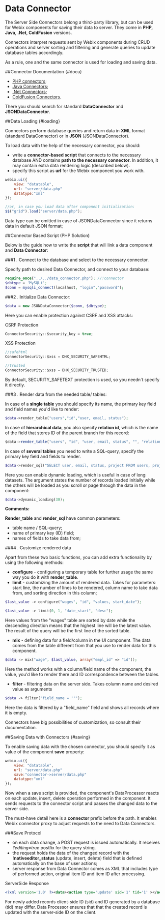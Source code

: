 Data Connector
=======================

The Server Side Connectors belong a third-party library, but can be used for Webix components for saving their data to server. They come in **PHP, Java, .Net, ColdFusion** versions.

Connectors interpret requests sent by Webix components during CRUD operations and server sorting and filtering and generate queries to update database tables accordingly. 

As a rule, one and the same connector is used for loading and saving data.

##Connector Documentation {#docu}

- [PHP connectors](https://docs.dhtmlx.com/connector__php__index.html);
- [Java Connectors](https://docs.dhtmlx.com/connector__java__index.html);
- [.Net Connectors](https://docs.dhtmlx.com/connector__net__index.html);
- [ColdFusion Connectors](https://docs.dhtmlx.com/connector__cf__index.html).

There you should search for standard **DataConnector** and **JSONDataConnector**. 

##Data Loading {#loading}

Connectors perform database queries and return data in **XML** format (standard DataConnector) or in **JSON** (JSONDataConnector). 

To load data with the help of the necessary connector, you should: 

- write a **connector-based script** that connects to the necessary database AND contains **path to the necessary connector**. In addition, it may contain extra data rendering logic (described below).
- specify this script as **url** for the Webix component you work with.

~~~js
webix.ui({
	view: "datatable",
	url: "server/data.php" 
	datatype:"xml"
});

//or, in case you load data after component initialization:
$$("grid").load("server/data.php");
~~~

Data type can be omitted in case of JSONDataConnector since it returns data in default JSON format;

##Connector Based Script (PHP Solution)

Below is the guide how to write the **script** that will link a data component and **Data Connector**:

###1 . Connect to the database and select to the necessary connector. 

Specify path to desired Data Connector, and connect to your database: 

~~~php
require_once("../../data_connector.php"); //!connector
$dbtype = 'MySQLi';
$conn = mysqli_connect(localhost, "login","password");
~~~

###2 . Initialize Data Connector: 

~~~php
$data = new JSONDataConnector($conn, $dbtype); 
~~~

Here you can enable protection against CSRF and XSS attacks: 

CSRF Protection

~~~js
ConnectorSecurity::$security_key = true;
~~~

XSS Protection

~~~js
//safehtml
ConnectorSecurity::$xss = DHX_SECURITY_SAFEHTML;

//trusted
ConnectorSecurity::$xss = DHX_SECURITY_TRUSTED;
~~~

By default, SECURITY_SAFETEXT protection is used, so you needn't specify it directly.

###3 . Render data from the needed table/ tables: 

In case of a **single table** you should specify its name, the primary key field and field names you'd like to render:

~~~php
$data->render_table("users","id","user, email, status"); 
~~~

In case of **hierarchical data**, you also specify **relation id**, which is the name of the field that stores ID of the parent branch for this record:

~~~js
$data->render_table("users", "id", "user, email, status", "", "relation_id" );
~~~

In case of **several tables** you need to write a SQL-query, specify the primary key field and fields to render. 

~~~php
$data->render_sql("SELECT user, email, status, project FROM users, projects", "id", "user, email, status, project");
~~~

Here you can enable dynamic loading, which is useful in case of long datasets. The argument states the number of records loaded initially while the others will be loaded as you scroll 
or page through the data in the component: 

~~~php
$data->dynamic_loading(30);
~~~

**Comments:**

**Render_table** and **render_sql** have common parameters: 

 - table name / SQL-query;
 - name of primary key (ID) field;
 - names of fields to take data from;
 
###4 . Customize rendered data
 
Apart from these two basic functions, you can add extra functionality by using the following methods:
 
 - **configure**  - configuring a temporary table for further usage the same way you do it with **render_table**.  
 - **limit** - customizing the amount of rendered data. Takes for parameters: start line, the number of lines to be rendered, column name to take data from, and sorting direction in this column;

~~~php
$last_value -> configure("wages", "id", "values, start_date"); 

$last_value -> limit(0, 1, "date_start", "desc"); 
~~~
 
Here values from the "wages" table are sorted by date while the descending direction means that the highest line will be the latest value. The result of the query will be the first line of the sorted table. 
 
 - **mix** - defining data for a field/column in the UI component. The data comes from the table different from that you use to render data for this component. 
 
~~~php
$data -> mix("wage", $last_value, array("empl_id" => "id")); 
~~~

Here the method works with a column/field name of the component, the value, you'd like to render there and ID correspondence between the tables. 
 
 - **filter** - filtering data on the server side. Takes column name and desired value as arguments
 
~~~php
$data -> filter("field_name = ''"); 
~~~

Here the data is filtered by a "field_name" field and shows all records where it is empty. 
  
Connectors have big possibilities of customization, so consult their documentation.

##Saving Data with Connectors {#saving}

To enable saving data with the chosen connector, you should specify it as value of the component **save** property:

~~~js
webix.ui({
	view: "datatable", 
	url: "server/data.php" 
	save:"connector->server/data.php"
	datatype:"xml"
});
~~~

Now when a save script is provided, the component's DataProcessor reacts on each update, insert, delete operation performed in the component. 
It sends requests to the connector script and passes the changed data to the server side. 

The must-have detail here is a **connector** prefix before the path. It enables Webix connector proxy to adjust requests to the need to Data Connectors. 


###Save Protocol

- on each data change, a POST request is issued automatically. It receives *?editing=true* postfix for the query string. 
- the request holds the data of the changed record with the **!nativeeditor_status** (update, insert, delete) field that is defined automatically on the base of user actions;
- server response from Data Connector comes as XML that includes type of performed action, original item ID and item ID after processing.

ServerSide Response

~~~xml
<?xml version='1.0' ?><data><action type='update' sid='1' tid='1' ></action></data>
~~~

For newly added records client-side ID (sid) and ID generated by a database (tid) may differ. Data Processor ensures that that the created record is updated with the server-side ID on the client.